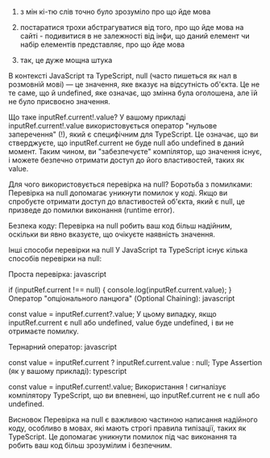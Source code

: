 1) з мін кі-тю слів точно було зрозуміло про що йде мова

2) постаратися трохи абстрагуватися від того, про що йде мова на сайті - подивитися в не залежності від інфи, що даний елемент чи набір елементів представляє, про що йде мова

3) так, це дуже мощна штука


В контексті JavaScript та TypeScript, null (часто пишеться як нал в розмовній мові) — це значення, яке вказує на відсутність об'єкта. Це не те саме, що й undefined, яке означає, що змінна була оголошена, але їй не було присвоєно значення.

Що таке inputRef.current!.value?
У вашому прикладі inputRef.current!.value використовується оператор "нульове заперечення" (!), який є специфічним для TypeScript. Це означає, що ви стверджуєте, що inputRef.current не буде null або undefined в даний момент. Таким чином, ви "забезпечуєте" компілятор, що значення існує, і можете безпечно отримати доступ до його властивостей, таких як value.

Для чого використовується перевірка на null?
Боротьба з помилками: Перевірка на null допомагає уникнути помилок у коді. Якщо ви спробуєте отримати доступ до властивостей об'єкта, який є null, це призведе до помилки виконання (runtime error).


Безпека коду: Перевірка на null робить ваш код більш надійним, оскільки ви явно вказуєте, що очікуєте наявність значення.


Інші способи перевірки на null
У JavaScript та TypeScript існує кілька способів перевірки на null:

Проста перевірка:
javascript


if (inputRef.current !== null) {
        console.log(inputRef.current.value);
    }
Оператор "опціонального ланцюга" (Optional Chaining):
javascript


const value = inputRef.current?.value;
У цьому випадку, якщо inputRef.current є null або undefined, value буде undefined, і ви не отримаєте помилку.

Тернарний оператор:
javascript


const value = inputRef.current ? inputRef.current.value : null;
Type Assertion (як у вашому прикладі):
typescript


const value = inputRef.current!.value;
Використання ! сигналізує компілятору TypeScript, що ви впевнені, що inputRef.current не є null або undefined.

Висновок
Перевірка на null є важливою частиною написання надійного коду, особливо в мовах, які мають строгі правила типізації, таких як TypeScript. Це допомагає уникнути помилок під час виконання та робить ваш код більш зрозумілим і безпечним.